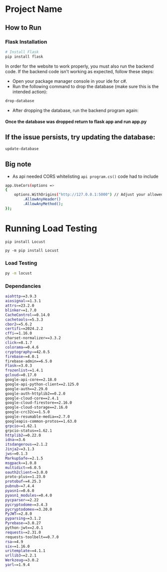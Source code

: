 # Project Name

## How to Run

### Flask Installation
```bash
# Install Flask
pip install flask

```
In order for the website to work properly, you must also run the backend code. If the backend code isn't working as expected, follow these steps:
- Open your package manager console in your ide for c#.
- Run the following command to drop the database (make sure this is the intended action):
```bash
drop-database
```
- After dropping the database, run the backend program again:

#### Once the database was dropped return to flask app and run app.py

## If the issue persists, try updating the database:
```bash
update-database

```

## Big note
- As api needed CORS whitelisting `api program.cs()` code had to include 
```bash 
app.UseCors(options =>
{
	options.WithOrigins("http://127.0.0.1:5000") // Adjust your allowed origins here
		.AllowAnyHeader()
		.AllowAnyMethod();
});
```


# Running Load Testing
```
pip install Locust 

py -m pip install Locust
```
### Load Testing 
```bash
py -m locust
```

### Dependancies

```bash
aiohttp==3.9.3
aiosignal==1.3.1
attrs==23.2.0
blinker==1.7.0
CacheControl==0.14.0
cachetools==5.3.3
cbor2==5.6.2
certifi==2024.2.2
cffi==1.16.0
charset-normalizer==3.3.2
click==8.1.7
colorama==0.4.6
cryptography==42.0.5
firebase==4.0.1
firebase-admin==6.5.0
Flask==3.0.3
frozenlist==1.4.1
gcloud==0.17.0
google-api-core==2.18.0
google-api-python-client==2.125.0
google-auth==2.29.0
google-auth-httplib2==0.2.0
google-cloud-core==2.4.1
google-cloud-firestore==2.16.0
google-cloud-storage==2.16.0
google-crc32c==1.5.0
google-resumable-media==2.7.0
googleapis-common-protos==1.63.0
grpcio==1.62.1
grpcio-status==1.62.1
httplib2==0.22.0
idna==3.6
itsdangerous==2.1.2
Jinja2==3.1.3
jws==0.1.3
MarkupSafe==2.1.5
msgpack==1.0.8
multidict==6.0.5
oauth2client==3.0.0
proto-plus==1.23.0
protobuf==4.25.3
pubnub==7.4.4
pyasn1==0.6.0
pyasn1_modules==0.4.0
pycparser==2.22
pycryptodome==3.4.3
pycryptodomex==3.20.0
PyJWT==2.8.0
pyparsing==3.1.2
Pyrebase==3.0.27
python-jwt==2.0.1
requests==2.31.0
requests-toolbelt==0.7.0
rsa==4.9
six==1.16.0
uritemplate==4.1.1
urllib3==2.2.1
Werkzeug==3.0.2
yarl==1.9.4
```
